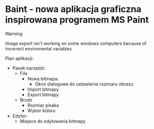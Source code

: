 # Baint - nowa aplikacja graficzna inspirowana programem MS Paint


> [!WARNING]
> Image export isn't working on some windows computers because of incorrect enviromental variables


Plan aplikacji:
* Pasek narzedzi:
	* File
	     * Nowa bitmapa:
	      	 * Okno dialogowe do ustawienia rozmiaru obrazu
      	* Import bitmapy
      	* Export bitmapy
  	* Brush
      	* Rozmiar pisaka
      	* Wybór koloru
* Edytor:
	* Miejsce do edytowania bitmapy

